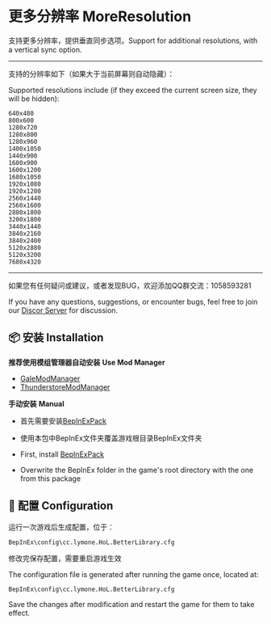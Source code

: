 # 更多分辨率 MoreResolution

支持更多分辨率，提供垂直同步选项。Support for additional resolutions, with a vertical sync option.

------

支持的分辨率如下（如果大于当前屏幕则自动隐藏）：

Supported resolutions include (if they exceed the current screen size, they will be hidden):

```
640x480
800x600
1280x720
1280x800
1280x960
1400x1050
1440x900
1600x900
1600x1200
1680x1050
1920x1080
1920x1200
2560x1440
2560x1600
2880x1800
3200x1800
3440x1440
3840x2160
3840x2400
5120x2880
5120x3200
7680x4320
```

------

如果您有任何疑问或建议，或者发现BUG，欢迎添加QQ群交流：1058593281

If you have any questions, suggestions, or encounter bugs, feel free to join our [Discor Server](https://discord.gg/5ubSTurmBe) for discussion.

## 📦 安装 Installation

**推荐使用模组管理器自动安装** **Use Mod Manager**

- [GaleModManager](https://thunderstore.io/c/house-of-legacy/p/Kesomannen/GaleModManager/)
- [ThunderstoreModManager](https://www.overwolf.com/app/thunderstore-thunderstore_mod_manager)

**手动安装** **Manual**

- 首先需要安装[BepInExPack](https://thunderstore.io/c/house-of-legacy/p/BepInEx/BepInExPack/)
- 使用本包中BepInEx文件夹覆盖游戏根目录BepInEx文件夹




- First, install [BepInExPack](https://thunderstore.io/c/house-of-legacy/p/BepInEx/BepInExPack/)
- Overwrite the BepInEx folder in the game's root directory with the one from this package

## 🔧 配置 Configuration

运行一次游戏后生成配置，位于：

```shell
BepInEx\config\cc.lymone.HoL.BetterLibrary.cfg
```

修改完保存配置，需要重启游戏生效



The configuration file is generated after running the game once, located at:

```shell
BepInEx\config\cc.lymone.HoL.BetterLibrary.cfg
```

Save the changes after modification and restart the game for them to take effect.